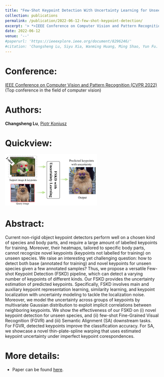 ```yaml
---
title: "Few-Shot Keypoint Detection With Uncertainty Learning for Unseen Species"
collection: publications
permalink: /publication/2022-06-12-few-shot-keypoint-detection/
excerpt: '> *>IEEE Conference on Computer Vision and Pattern Recognition (CVPR 2022)*<br>*>**Changsheng Lu**, Piotr Koniusz*<br>>Current non-rigid object keypoint detectors perform well on a chosen kind of species and body parts, and require a large amount of labelled keypoints for training. Moreover, their heatmaps, tailored to specific body parts, cannot recognize novel keypoints (keypoints not labelled for training) on unseen species. In this paper, we propose a versatile Few-shot Keypoint Detection (FSKD) pipeline which could not only detect base keypoints but also novel keypoints for unseen species.'
date: 2022-06-12
venue: '--'
#paperurl: 'https://ieeexplore.ieee.org/document/8296246/'
#citation: 'Changsheng Lu, Siyu Xia, Wanming Huang, Ming Shao, Yun Fu. Circle Detection by Arc-support Line Segments. In: The 24rd IEEE International Conference on Image Processing (ICIP).'
---
```


Conference:  
===  
[IEEE Conference on Computer Vision and Pattern Recognition (CVPR 2022)](https://openaccess.thecvf.com/content/CVPR2022/html/Lu_Few-Shot_Keypoint_Detection_With_Uncertainty_Learning_for_Unseen_Species_CVPR_2022_paper.html) (Top conference in the field of computer vision)  

Authors: 
===
**Changsheng Lu**, [Piotr Koniusz](http://users.cecs.anu.edu.au/~koniusz/)

Quickview:
===  
<img src="/images/pub-images/2022/fskd.png" width="60%" height="60%">  

Abstract: 
===
Current non-rigid object keypoint detectors perform well on a chosen kind of species and body parts, and require a large amount of labelled keypoints for training. Moreover, their heatmaps, tailored to specific body parts, cannot recognize novel keypoints (keypoints not labelled for training) on unseen species. We raise an interesting yet challenging question: how to detect both base (annotated for training) and novel keypoints for unseen species given a few annotated samples? Thus, we propose a versatile Few-shot Keypoint Detection (FSKD) pipeline, which can detect a varying number of keypoints of different kinds. Our FSKD provides the uncertainty estimation of predicted keypoints. Specifically, FSKD involves main and auxiliary keypoint representation learning, similarity learning, and keypoint localization with uncertainty modeling to tackle the localization noise. Moreover, we model the uncertainty across groups of keypoints by multivariate Gaussian distribution to exploit implicit correlations between neighboring keypoints. We show the effectiveness of our FSKD on (i) novel keypoint detection for unseen species, and (ii) few-shot Fine-Grained Visual Recognition (FGVR) and (iii) Semantic Alignment (SA) downstream tasks. For FGVR, detected keypoints improve the classification accuracy. For SA, we showcase a novel thin-plate-spline warping that uses estimated keypoint uncertainty under imperfect keypoint corespondences.  

More details:
===  
- Paper can be found [here](https://openaccess.thecvf.com/content/CVPR2022/html/Lu_Few-Shot_Keypoint_Detection_With_Uncertainty_Learning_for_Unseen_Species_CVPR_2022_paper.html).  
<!-- - [Download paper](https://arxiv.org/abs/1810.03243v3).-->
